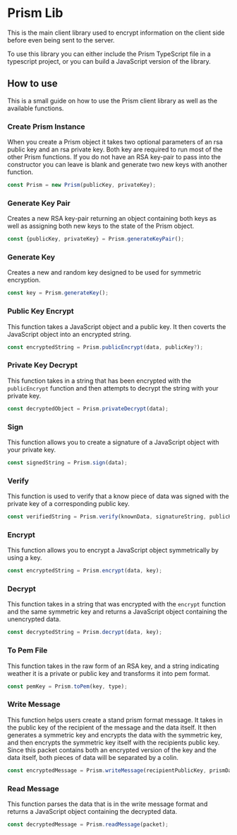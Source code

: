 # Prism Lib

This is the main client library used to encrypt information on the client side before even being sent to the server.

To use this library you can either include the Prism TypeScript file in a typescript project, or you can build a JavaScript version of the library.

## How to use

This is a small guide on how to use the Prism client library as well as the available functions.

### Create Prism Instance

When you create a Prism object it takes two optional parameters of an rsa public key and an rsa private key. Both key are required to run most of the other Prism functions. If you do not have an RSA key-pair to pass into the constructor you can leave is blank and generate two new keys with another function.

``` JavaScript
const Prism = new Prism(publicKey, privateKey);
```

### Generate Key Pair

Creates a new RSA key-pair returning an object containing both keys as well as assigning both new keys to the state of the Prism object.

``` JavaScript
const {publicKey, privateKey} = Prism.generateKeyPair();
```

### Generate Key

Creates a new and random key designed to be used for symmetric encryption.

``` JavaScript
const key = Prism.generateKey();
```

### Public Key Encrypt

This function takes a JavaScript object and a public key. It then coverts the JavaScript object into an encrypted string.

``` JavaScript
const encryptedString = Prism.publicEncrypt(data, publicKey?);
```

### Private Key Decrypt

This function takes in a string that has been encrypted with the ```publicEncrypt``` function and then attempts to decrypt the string with your private key.

``` JavaScript
const decryptedObject = Prism.privateDecrypt(data);
```

### Sign

This function allows you to create a signature of a JavaScript object with your private key.

``` JavaScript
const signedString = Prism.sign(data);
```

### Verify

This function is used to verify that a know piece of data was signed with the private key of a corresponding public key.

``` JavaScript
const verifiedString = Prism.verify(knownData, signatureString, publicKey);
```

### Encrypt

This function allows you to encrypt a JavaScript object symmetrically by using a key.

``` JavaScript
const encryptedString = Prism.encrypt(data, key);
```

### Decrypt

This function takes in a string that was encrypted with the ```encrypt``` function and the same symmetric key and returns a JavaScript object containing the unencrypted data.

``` JavaScript
const decryptedString = Prism.decrypt(data, key);
```

### To Pem File

This function takes in the raw form of an RSA key, and a string indicating weather it is a private or public key and transforms it into pem format.

``` JavaScript
const pemKey = Prism.toPem(key, type);
```

### Write Message

This function helps users create a stand prism format message. It takes in the public key of the recipient of the message and the data itself. It then generates a symmetric key and encrypts the data with the symmetric key, and then encrypts the symmetric key itself with the recipients public key. Since this packet contains both an encrypted version of the key and the data itself, both pieces of data will be separated by a colin.

``` JavaScript
const encryptedMessage = Prism.writeMessage(recipientPublicKey, prismDataObject);
```

### Read Message

This function parses the data that is in the write message format and returns a JavaScript object containing the decrypted data.

``` JavaScript
const decryptedMessage = Prism.readMessage(packet);
```